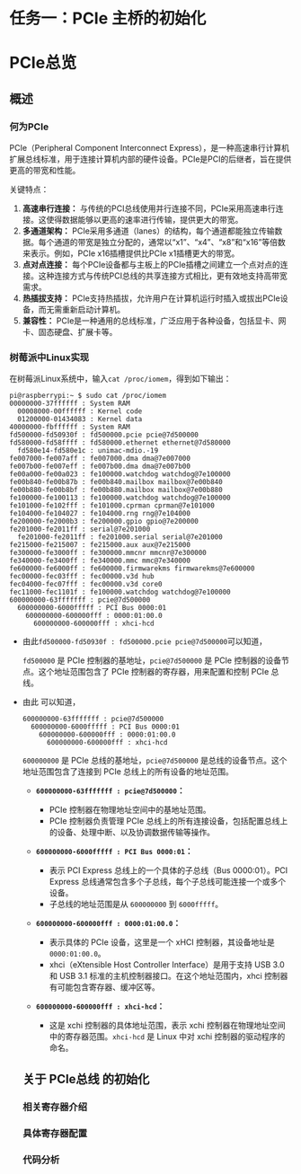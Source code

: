 # 任务一：PCIe 主桥的初始化

# PCIe总览

## 概述

### 何为PCIe

PCIe（Peripheral Component Interconnect Express），是一种高速串行计算机扩展总线标准，用于连接计算机内部的硬件设备。PCIe是PCI的后继者，旨在提供更高的带宽和性能。

关键特点：

1. **高速串行连接：** 与传统的PCI总线使用并行连接不同，PCIe采用高速串行连接。这使得数据能够以更高的速率进行传输，提供更大的带宽。
2. **多通道架构：** PCIe采用多通道（lanes）的结构，每个通道都能独立传输数据。每个通道的带宽是独立分配的，通常以“x1”、“x4”、“x8”和“x16”等倍数来表示。例如，PCIe x16插槽提供比PCIe x1插槽更大的带宽。
3. **点对点连接：** 每个PCIe设备都与主板上的PCIe插槽之间建立一个点对点的连接。这种连接方式与传统PCI总线的共享连接方式相比，更有效地支持高带宽需求。
4. **热插拔支持：** PCIe支持热插拔，允许用户在计算机运行时插入或拔出PCIe设备，而无需重新启动计算机。
5. **兼容性：** PCIe是一种通用的总线标准，广泛应用于各种设备，包括显卡、网卡、固态硬盘、扩展卡等。

### 树莓派中Linux实现

在树莓派Linux系统中，输入```cat /proc/iomem```，得到如下输出：

```shell
pi@raspberrypi:~ $ sudo cat /proc/iomem
00000000-37ffffff : System RAM
  00008000-00ffffff : Kernel code
  01200000-01434083 : Kernel data
40000000-fbffffff : System RAM
fd500000-fd50930f : fd500000.pcie pcie@7d500000
fd580000-fd58ffff : fd580000.ethernet ethernet@7d580000
  fd580e14-fd580e1c : unimac-mdio.-19
fe007000-fe007aff : fe007000.dma dma@7e007000
fe007b00-fe007eff : fe007b00.dma dma@7e007b00
fe00a000-fe00a023 : fe100000.watchdog watchdog@7e100000
fe00b840-fe00b87b : fe00b840.mailbox mailbox@7e00b840
fe00b880-fe00b8bf : fe00b880.mailbox mailbox@7e00b880
fe100000-fe100113 : fe100000.watchdog watchdog@7e100000
fe101000-fe102fff : fe101000.cprman cprman@7e101000
fe104000-fe104027 : fe104000.rng rng@7e104000
fe200000-fe2000b3 : fe200000.gpio gpio@7e200000
fe201000-fe2011ff : serial@7e201000
  fe201000-fe2011ff : fe201000.serial serial@7e201000
fe215000-fe215007 : fe215000.aux aux@7e215000
fe300000-fe3000ff : fe300000.mmcnr mmcnr@7e300000
fe340000-fe3400ff : fe340000.mmc mmc@7e340000
fe600000-fe6000ff : fe600000.firmwarekms firmwarekms@7e600000
fec00000-fec03fff : fec00000.v3d hub
fec04000-fec07fff : fec00000.v3d core0
fec11000-fec1101f : fe100000.watchdog watchdog@7e100000
600000000-63fffffff : pcie@7d500000
  600000000-6000fffff : PCI Bus 0000:01
    600000000-600000fff : 0000:01:00.0
      600000000-600000fff : xhci-hcd
```

* 由此```fd500000-fd50930f : fd500000.pcie pcie@7d500000```可以知道，

  `fd500000` 是 PCIe 控制器的基地址，`pcie@7d500000` 是 PCIe 控制器的设备节点。这个地址范围包含了 PCIe 控制器的寄存器，用来配置和控制 PCIe 总线。

* 由此 可以知道，

  ```shell
  600000000-63fffffff : pcie@7d500000
    600000000-6000fffff : PCI Bus 0000:01
      600000000-600000fff : 0000:01:00.0
        600000000-600000fff : xhci-hcd
  ```

  `600000000` 是 PCIe 总线的基地址，`pcie@7d500000` 是总线的设备节点。这个地址范围包含了连接到 PCIe 总线上的所有设备的地址范围。

  * **`600000000-63fffffff : pcie@7d500000`：**
    * PCIe 控制器在物理地址空间中的基地址范围。
    * PCIe 控制器负责管理 PCIe 总线上的所有连接设备，包括配置总线上的设备、处理中断、以及协调数据传输等操作。

  * **`600000000-6000fffff : PCI Bus 0000:01`：**
    * 表示 PCI Express 总线上的一个具体的子总线（Bus 0000:01）。PCI Express 总线通常包含多个子总线，每个子总线可能连接一个或多个设备。
    * 子总线的地址范围是从 `600000000` 到 `6000fffff`。

  * **`600000000-600000fff : 0000:01:00.0`：**
    * 表示具体的 PCIe 设备，这里是一个 xHCI 控制器，其设备地址是 `0000:01:00.0`。
    * xhci（eXtensible Host Controller Interface）是用于支持 USB 3.0 和 USB 3.1 标准的主机控制器接口。在这个地址范围内，xhci 控制器有可能包含寄存器、缓冲区等。

  * **`600000000-600000fff : xhci-hcd`：**
    * 这是 xchi 控制器的具体地址范围，表示 xchi 控制器在物理地址空间中的寄存器范围。`xhci-hcd` 是 Linux 中对 xchi 控制器的驱动程序的命名。

  

  ## 关于 PCIe总线 的初始化

  

   ### 相关寄存器介绍

  

  ### 具体寄存器配置

  

  ### 代码分析

  

  

  





